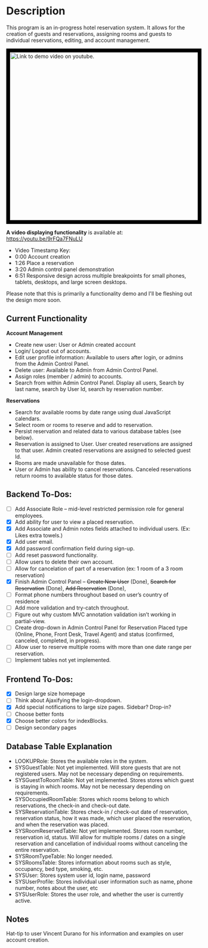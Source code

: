 # Description

This program is an in-progress hotel reservation system. It allows for the creation of guests and reservations, assigning rooms and guests to individual reservations, editing, and account management.

<a href="http://www.youtube.com/watch?feature=player_embedded&v=9rFQa7FNuLU
" target="_blank"><img src="https://1drv.ms/i/s!AqzWElgFwI_egr8xL3jj22g4BMsyDQ" 
alt="Link to demo video on youtube." width="600" height="450" style="border:10px solid black" /></a>

**A video displaying functionality** is available at: https://youtu.be/9rFQa7FNuLU
- Video Timestamp Key:
- 0:00 Account creation 
- 1:26 Place a reservation
- 3:20 Admin control panel demonstration
- 6:51 Responsive design across multiple breakpoints for small phones, tablets, desktops, and large screen desktops.

Please note that this is primarily a functionality demo and I'll be fleshing out the design more soon.

## Current Functionality

**Account Management**
- Create new user: User or Admin created account
- Login/ Logout out of accounts.
- Edit user profile information: Available to users after login, or admins from the Admin Control Panel. 
- Delete user: Available to Admin from Admin Control Panel.
- Assign roles (member / admin) to accounts.
- Search from within Admin Control Panel. Display all users, Search by last name, search by User Id, search by reservation number.

**Reservations**
- Search for available rooms by date range using dual JavaScript calendars.
- Select room or rooms to reserve and add to reservation.
- Persist reservation and related data to various database tables (see below).
- Reservation is assigned to User. User created reservations are assigned to that user. Admin created reservations are assigned to selected guest Id.
- Rooms are made unavailable for those dates.
- User or Admin has ability to cancel reservations. Canceled reservations return rooms to available status for those dates.

## Backend To-Dos:

- [ ] Add Associate Role – mid-level restricted permission role for general employees.
- [x] Add ability for user to view a placed reservation.
- [x] Add Associate and Admin notes fields attached to individual users. (Ex: Likes extra towels.)
- [x] Add user email.
- [x] Add password confirmation field during sign-up.
- [ ] Add reset password functionality.
- [ ] Allow users to delete their own account.
- [ ] Allow for cancelation of part of a reservation (ex: 1 room of a 3 room reservation)
- [x] Finish Admin Control Panel – ~~Create New User~~ (Done), ~~Search for Reservation~~ (Done), ~~Add Reservation~~ (Done), 
- [ ] Format phone numbers throughout based on user’s country of residence
- [ ] Add more validation and try-catch throughout.
- [ ] Figure out why custom MVC annotation validation isn’t working in partial-view.
- [ ] Create drop-down in Admin Control Panel for Reservation Placed type (Online, Phone, Front Desk, Travel Agent) and status (confirmed, canceled, completed, in progress).
- [ ] Allow user to reserve multiple rooms with more than one date range per reservation.
- [ ] Implement tables not yet implemented.

## Frontend To-Dos:
- [x] Design large size homepage
- [ ] Think about Ajaxifying the login-dropdown.
- [x] Add special notifications to large size pages. Sidebar? Drop-in?
- [ ] Choose better fonts
- [x] Choose better colors for indexBlocks.
- [ ] Design secondary pages

## Database Table Explanation 

- LOOKUPRole: Stores the available roles in the system.
- SYSGuestTable: Not yet implemented. Will store guests that are not registered users. May not be necessary depending on requirements.
- SYSGuestToRoomTable: Not yet implemented. Stores stores which guest is staying in which rooms. May not be necessary depending on requirements.
- SYSOccupiedRoomTable: Stores which rooms belong to which reservations, the check-in and check-out date.
- SYSReservationTable: Stores check-in / check-out date of reservation, reservation status, how it was made, which user placed the reservation, and when the reservation was placed.
- SYSRoomReservedTable: Not yet implemented. Stores room number, reservation id, status. Will allow for multiple rooms / dates on a single reservation and cancellation of individual rooms without canceling the entire reservation.
- SYSRoomTypeTable: No longer needed.
- SYSRoomsTable: Stores information about rooms such as style, occupancy, bed type, smoking, etc.
- SYSUser: Stores system user id, login name, password
- SYSUserProfile: Stores individual user information such as name, phone number, notes about the user, etc
- SYSUserRole: Stores the user role, and whether the user is currently active.

## Notes

Hat-tip to user Vincent Durano for his information and examples on user account creation.
